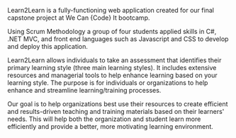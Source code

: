Learn2Learn is a fully-functioning web application created for our final capstone project at
We Can {Code} It bootcamp. 

Using Scrum Methodology a group of four students applied skills in C#, .NET MVC, and front end languages
such as Javascript and CSS to develop and deploy this application. 

Learn2Learn allows individuals to take an assessment that identifies their primary learning style (three main learning styles). 
It includes extensive resources and managerial tools to help enhance learning based on your learning style. 
The purpose is for individuals or organizations to help enhance and streamline learning/training processes. 

Our goal is to help organizations best use their resources to create efficient and results-driven
teaching and training materials based on their learners' needs. This will help both the organization
and student learn more efficiently and provide a better, more motivating learning environment. 

